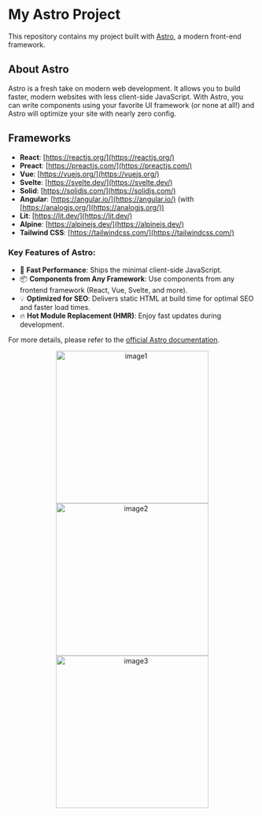 # My Astro Project

This repository contains my project built with [Astro](https://astro.build/), a modern front-end framework.

## About Astro

Astro is a fresh take on modern web development. It allows you to build faster, modern websites with less client-side JavaScript. With Astro, you can write components using your favorite UI framework (or none at all!) and Astro will optimize your site with nearly zero config.

## Frameworks

- **React**: [https://reactjs.org/](https://reactjs.org/)
- **Preact**: [https://preactjs.com/](https://preactjs.com/)
- **Vue**: [https://vuejs.org/](https://vuejs.org/)
- **Svelte**: [https://svelte.dev/](https://svelte.dev/)
- **Solid**: [https://solidjs.com/](https://solidjs.com/)
- **Angular**: [https://angular.io/](https://angular.io/) (with [https://analogjs.org/](https://analogjs.org/))
- **Lit**: [https://lit.dev/](https://lit.dev/)
- **Alpine**: [https://alpinejs.dev/](https://alpinejs.dev/)
- **Tailwind CSS**: [https://tailwindcss.com/](https://tailwindcss.com/)

### Key Features of Astro:

- 🚀 **Fast Performance**: Ships the minimal client-side JavaScript.
- 📦 **Components from Any Framework**: Use components from any frontend framework (React, Vue, Svelte, and more).
- 💡 **Optimized for SEO**: Delivers static HTML at build time for optimal SEO and faster load times.
- 🔥 **Hot Module Replacement (HMR)**: Enjoy fast updates during development.

For more details, please refer to the [official Astro documentation](https://docs.astro.build/).
<p align="center">
  <img src="https://github.com/VLtim43/Astro-FrontEnd-Frameworks-Showcase/assets/69370181/06f65bf1-7598-4e54-a866-207a3aa2bbe2" alt="image1" height="310px" />
  <img src="https://github.com/VLtim43/Astro-FrontEnd-Frameworks-Showcase/assets/69370181/ac560c6d-cb4b-464a-9c1a-9a48fdd26dfc" alt="image2" height="310px" />
  <img src="https://github.com/VLtim43/Astro-FrontEnd-Frameworks-Showcase/assets/69370181/f90359d4-14c9-4de5-be5c-fbc27d69d583" alt="image3" height="310px" />
</p>





